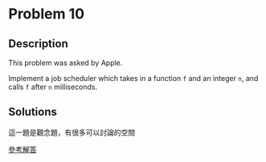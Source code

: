 # Problem 10

## Description

This problem was asked by Apple.

Implement a job scheduler which takes in a function `f` and an integer `n`, and calls `f` after `n` milliseconds.

## Solutions

這一題是觀念題，有很多可以討論的空間

[參考解答](./kotlin/010.md)
